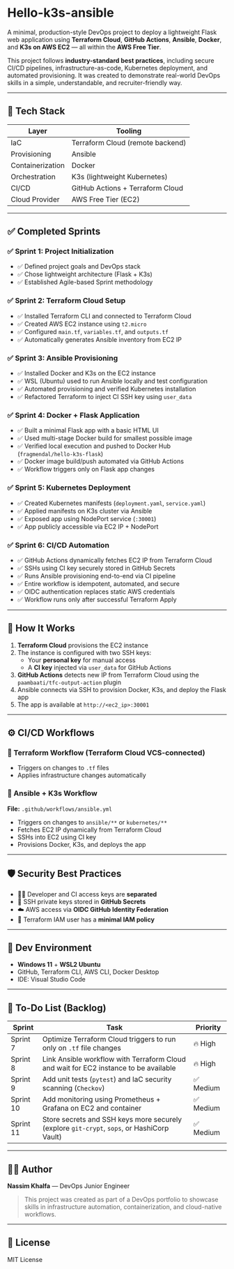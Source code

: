 # Hello-k3s-ansible

A minimal, production-style DevOps project to deploy a lightweight Flask web application using **Terraform Cloud**, **GitHub Actions**, **Ansible**, **Docker**, and **K3s on AWS EC2** — all within the **AWS Free Tier**.

This project follows **industry-standard best practices**, including secure CI/CD pipelines, infrastructure-as-code, Kubernetes deployment, and automated provisioning. It was created to demonstrate real-world DevOps skills in a simple, understandable, and recruiter-friendly way.

---

## 🚀 Tech Stack

| Layer            | Tooling                         |
|------------------|----------------------------------|
| IaC              | Terraform Cloud (remote backend) |
| Provisioning     | Ansible                         |
| Containerization | Docker                          |
| Orchestration    | K3s (lightweight Kubernetes)     |
| CI/CD            | GitHub Actions + Terraform Cloud |
| Cloud Provider   | AWS Free Tier (EC2)              |

---

## ✅ Completed Sprints

### ✅ Sprint 1: Project Initialization
- ✅ Defined project goals and DevOps stack
- ✅ Chose lightweight architecture (Flask + K3s)
- ✅ Established Agile-based Sprint methodology

### ✅ Sprint 2: Terraform Cloud Setup
- ✅ Installed Terraform CLI and connected to Terraform Cloud
- ✅ Created AWS EC2 instance using `t2.micro`
- ✅ Configured `main.tf`, `variables.tf`, and `outputs.tf`
- ✅ Automatically generates Ansible inventory from EC2 IP

### ✅ Sprint 3: Ansible Provisioning
- ✅ Installed Docker and K3s on the EC2 instance
- ✅ WSL (Ubuntu) used to run Ansible locally and test configuration
- ✅ Automated provisioning and verified Kubernetes installation
- ✅ Refactored Terraform to inject CI SSH key using `user_data`

### ✅ Sprint 4: Docker + Flask Application
- ✅ Built a minimal Flask app with a basic HTML UI
- ✅ Used multi-stage Docker build for smallest possible image
- ✅ Verified local execution and pushed to Docker Hub (`fragmendal/hello-k3s-flask`)
- ✅ Docker image build/push automated via GitHub Actions
- ✅ Workflow triggers only on Flask app changes

### ✅ Sprint 5: Kubernetes Deployment
- ✅ Created Kubernetes manifests (`deployment.yaml`, `service.yaml`)
- ✅ Applied manifests on K3s cluster via Ansible
- ✅ Exposed app using NodePort service (`:30001`)
- ✅ App publicly accessible via EC2 IP + NodePort

### ✅ Sprint 6: CI/CD Automation
- ✅ GitHub Actions dynamically fetches EC2 IP from Terraform Cloud
- ✅ SSHs using CI key securely stored in GitHub Secrets
- ✅ Runs Ansible provisioning end-to-end via CI pipeline
- ✅ Entire workflow is idempotent, automated, and secure
- ✅ OIDC authentication replaces static AWS credentials
- ✅ Workflow runs only after successful Terraform Apply

---

## 🧪 How It Works

1. **Terraform Cloud** provisions the EC2 instance
2. The instance is configured with two SSH keys:
   - Your **personal key** for manual access
   - A **CI key** injected via `user_data` for GitHub Actions
3. **GitHub Actions** detects new IP from Terraform Cloud using the `paambaati/tfc-output-action` plugin
4. Ansible connects via SSH to provision Docker, K3s, and deploy the Flask app
5. The app is available at `http://<ec2_ip>:30001`

---

## ⚙️ CI/CD Workflows

### 🔧 Terraform Workflow (Terraform Cloud VCS-connected)
- Triggers on changes to `.tf` files
- Applies infrastructure changes automatically

### 🤖 Ansible + K3s Workflow
**File:** `.github/workflows/ansible.yml`
- Triggers on changes to `ansible/**` or `kubernetes/**`
- Fetches EC2 IP dynamically from Terraform Cloud
- SSHs into EC2 using CI key
- Provisions Docker, K3s, and deploys the app

---

## 🛡️ Security Best Practices
- 🧑‍💻 Developer and CI access keys are **separated**
- 🔐 SSH private keys stored in **GitHub Secrets**
- ☁️ AWS access via **OIDC GitHub Identity Federation**
- 🧱 Terraform IAM user has a **minimal IAM policy**

---

## 🧰 Dev Environment
- **Windows 11** + **WSL2 Ubuntu**
- GitHub, Terraform CLI, AWS CLI, Docker Desktop
- IDE: Visual Studio Code

---

## 📝 To-Do List (Backlog)

| Sprint     | Task                                                                                      | Priority |
|------------|---------------------------------------------------------------------------------------------|----------|
| Sprint 7   | Optimize Terraform Cloud triggers to run only on `.tf` file changes                       | 🔥 High  |
| Sprint 8   | Link Ansible workflow with Terraform Cloud and wait for EC2 instance to be available      | 🔥 High  |
| Sprint 9   | Add unit tests (`pytest`) and IaC security scanning (`Checkov`)                            | ✅ Medium |
| Sprint 10  | Add monitoring using Prometheus + Grafana on EC2 and container                             | ✅ Medium |
| Sprint 11  | Store secrets and SSH keys more securely (explore `git-crypt`, `sops`, or HashiCorp Vault) | ✅ Medium |

---

## 👨‍💻 Author
**Nassim Khalfa** — DevOps Junior Engineer
> This project was created as part of a DevOps portfolio to showcase skills in infrastructure automation, containerization, and cloud-native workflows.

---

## 📎 License
MIT License

